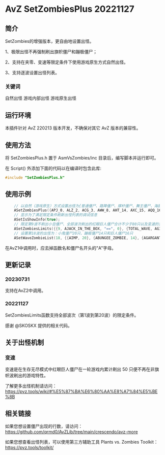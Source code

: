 <!--
 * @Author: qrmd
 * @Date: 2022-07-06 09:56:07
 * @LastEditors: qrmd
 * @LastEditTime: 2023-07-31 13:37:21
 * @Description: 
 * 使用方法：1、前往https://gitee.com/vector-wlc/AsmVsZombies，根据教程下载并安装好AsmVsZombies
 *          2、前往游戏存档文件夹C:/ProgramData/PopCap Games/PlantsVsZombies/userdata，备份原游戏存档，然后用脚本配套的存档文件替换同名文件
 *          3、在Visul Studio Code中打开本脚本，右键点击编辑区空白处，在弹出菜单中选择“AvZ:Run Script”
 * 来自AvZScript公开脚本仓库：
 * 主库：https://github.com/qrmd0/AvZScript
 * 镜像库：https://gitee.com/qrmd/AvZScript
 * Copyright (c) 2022 by qrmd, AAll Rights Reserved. 
-->
# AvZ SetZombiesPlus 20221127

## 简介

SetZombies的增强版本，更自由地设置出怪。

1、极限出怪不再强制刷出旗帜僵尸和蹦极僵尸；

2、支持在夹零、变速等限定条件下使用游戏原生方式自然出怪。

3、支持逐波设置出怪列表。

### 关键词

自然出怪 游戏内部出怪 游戏原生出怪

## 运行环境

本插件针对 AvZ 220213 版本开发，不确保对其它 AvZ 版本的兼容性。

## 使用方法

将 SetZombiesPlus.h 置于 AsmVsZombies/inc 目录后，编写脚本并运行即可。

在 Script() 外添加下面的代码以在编译时包含此库:

```c++
#include "SetZombiesPlus.h"
```

## 使用示例

```c++
    // 以自然（游戏原生）方式设置出怪为{普通僵尸、路障僵尸、撑杆僵尸、舞王僵尸、海豚僵尸、小丑僵尸、气球僵尸、矿工僵尸、跳跳僵尸、红眼巨人僵尸}
    ASetZombiesPlus({APJ_0, ALZ_2, ACG_3, AWW_8, AHT_14, AXC_15, AQQ_16, AKG_17, ATT_18, AHY_32}, INTERNAL);
    // 显示为了满足限定条件刷新出怪列表的调试信息
    ASetIsShowInfo(true);
    // 限定第9波不刷出小丑僵尸、全部波次刷出的红眼巨人僵尸合计不少于80只以及变速的波数不小于15
    ASetZombiesLimits({{9, AJACK_IN_THE_BOX, "==", 0}, {TOTAL_WAVE, AGIGA_GARGANTUAR, ">=", 80}, {TRANS_WAVE, AGIGA_GARGANTUAR, ">=", 15}});
    // 设置第18波的出怪为：小鬼僵尸20只、蹦极僵尸14只和巨人僵尸16只
    ASetWaveZombieList(18, {{AIMP, 20}, {ABUNGEE_ZOMBIE, 14}, {AGARGANTUAR, 16}});

```
在AvZ1中调用时，应去掉函数名和僵尸名开头的"A"字母。

## 更新记录


### 20230731

支持在AvZ2中调用。

### 20221127

SetZombiesLimits函数支持全部波次（第1波到第20波）的限定条件。

感谢 @SKOSKX 提供的相关代码。

## 关于出怪机制

### 变速

变速是在生存无尽模式中红眼巨人僵尸在一轮游戏内累计刷出 50 只便不再在非旗帜波刷出的游戏特性。

了解更多出怪机制请访问：https://pvz.tools/wiki/#%E5%87%BA%E6%80%AA%E8%A7%84%E5%BE%8B

## 相关链接

如果您想设置僵尸出现的行数，请访问：
https://github.com/qrmd0/AvZLib/tree/main/crescendo/avz-more

如果您想查看出怪列表，可以使用第三方辅助工具 Plants vs. Zombies Toolkit：
https://pvz.tools/toolkit/